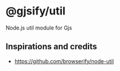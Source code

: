 # @gjsify/util

Node.js util module for Gjs
## Inspirations and credits
 * https://github.com/browserify/node-util
